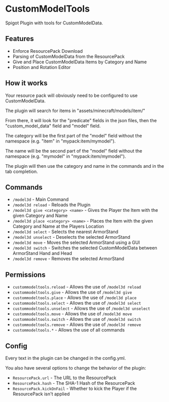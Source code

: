 # CustomModelTools

Spigot Plugin with tools for CustomModelData.

## Features

- Enforce ResourcePack Download
- Parsing of CustomModelData from the ResourcePack
- Give and Place CustomModelData Items by Category and Name
- Position and Rotation Editor

## How it works

Your resource pack will obviously need to be configured to use CustomModelData.

The plugin will search for items in "assets/minecraft/models/item/"

From there, it will look for the "predicate" fields in the json files, then the "custom_model_data" field and "model" field.

The category will be the first part of the "model" field without the namespace (e.g. "item" in "mypack:item/mymodel").

The name will be the second part of the "model" field without the namespace (e.g. "mymodel" in "mypack:item/mymodel").

The plugin will then use the category and name in the commands and in the tab completion.

## Commands

- `/model3d` - Main Command
- `/model3d reload` - Reloads the Plugin
- `/model3d give <category> <name>` - Gives the Player the Item with the given Category and Name
- `/model3d place <category> <name>` - Places the Item with the given Category and Name at the Players Location
- `/model3d select` - Selects the nearest ArmorStand
- `/model3d unselect` - Deselects the selected ArmorStand
- `/model3d move` - Moves the selected ArmorStand using a GUI
- `/model3d switch` - Switches the selected CustomModelData between ArmorStand Hand and Head
- `/model3d remove` - Removes the selected ArmorStand

## Permissions

- `custommodeltools.reload` - Allows the use of `/model3d reload`
- `custommodeltools.give` - Allows the use of `/model3d give`
- `custommodeltools.place` - Allows the use of `/model3d place`
- `custommodeltools.select` - Allows the use of `/model3d select`
- `custommodeltools.unselect` - Allows the use of `/model3d unselect`
- `custommodeltools.move` - Allows the use of `/model3d move`
- `custommodeltools.switch` - Allows the use of `/model3d switch`
- `custommodeltools.remove` - Allows the use of `/model3d remove`
- `custommodeltools.*` - Allows the use of all commands

## Config

Every text in the plugin can be changed in the config.yml.

You also have several options to change the behavior of the plugin:

- `ResourcePack.url` - The URL to the ResourcePack
- `ResourcePack.hash` - The SHA-1 Hash of the ResourcePack
- `ResourcePack.kickOnFail` - Whether to kick the Player if the ResourcePack isn't applied